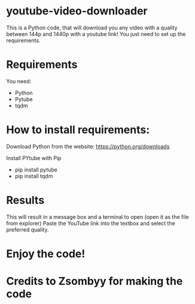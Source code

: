 # youtube-video-downloader
This is a Python code, that will download you any video with a quality between 144p and 1440p with a youtube link! You just need to set up the requirements.

# Requirements
You need:
- Python
- Pytube
- tqdm

# How to install requirements:

Download Python from the website: https://python.org/downloads

Install PYtube with Pip
- pip install pytube
- pip install tqdm
# Results
This will result in a message box and a terminal to open (open it as the file from explorer)
Paste the YouTube link into the textbox and select the preferred quality.

# Enjoy the code!

# Credits to Zsombyy for making the code
